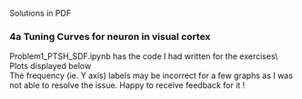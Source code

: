 Solutions in PDF

### 4a Tuning Curves for neuron in visual cortex

Problem1_PTSH_SDF.ipynb has the code I had written for the exercises\ Plots displayed below\
The frequency (ie. Y axis) labels may be incorrect for a few graphs as I was not able to resolve the issue. Happy to receive feedback for it !

